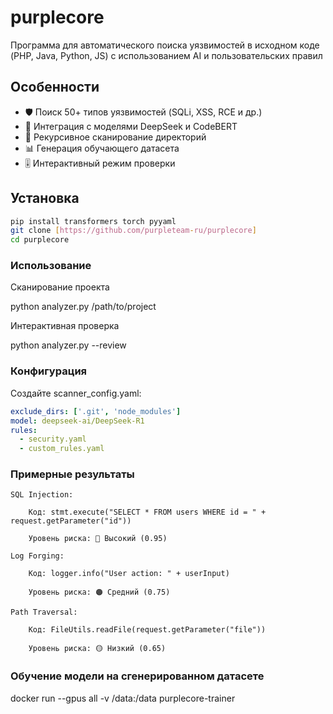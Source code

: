 # purplecore
Программа для автоматического поиска уязвимостей в исходном коде (PHP, Java, Python, JS) с использованием AI и пользовательских правил

## Особенности
- 🛡️ Поиск 50+ типов уязвимостей (SQLi, XSS, RCE и др.)
- 🤖 Интеграция с моделями DeepSeek и CodeBERT
- 📂 Рекурсивное сканирование директорий
- 📊 Генерация обучающего датасета
- 🎚️ Интерактивный режим проверки

## Установка
```bash
pip install transformers torch pyyaml
git clone [https://github.com/purpleteam-ru/purplecore]
cd purplecore
```
### Использование 

Сканирование проекта

python analyzer.py /path/to/project

Интерактивная проверка

python analyzer.py --review

### Конфигурация

Создайте scanner_config.yaml:

```yaml
exclude_dirs: ['.git', 'node_modules']
model: deepseek-ai/DeepSeek-R1
rules:
  - security.yaml
  - custom_rules.yaml
```

### Примерные результаты

    SQL Injection:

        Код: stmt.execute("SELECT * FROM users WHERE id = " + request.getParameter("id"))

        Уровень риска: 🔴 Высокий (0.95)

    Log Forging:

        Код: logger.info("User action: " + userInput)

        Уровень риска: 🟠 Средний (0.75)

    Path Traversal:

        Код: FileUtils.readFile(request.getParameter("file"))

        Уровень риска: 🟡 Низкий (0.65)


### Обучение модели на сгенерированном датасете

docker run --gpus all -v /data:/data purplecore-trainer
